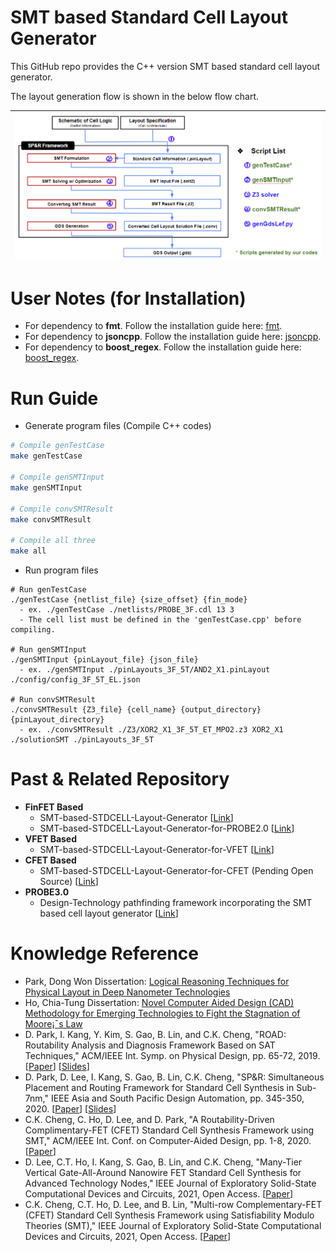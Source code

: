# SMT based Standard Cell Layout Generator
This GitHub repo provides the C++ version SMT based standard cell layout generator.

The layout generation flow is shown in the below flow chart.

| <img src="SMT_LayGen_Flow.png" width=800px> |
|:--:|


# User Notes (for Installation)
- For dependency to **fmt**. Follow the installation guide here: [fmt](https://fmt.dev/latest/usage.html#building-the-library).
- For dependency to **jsoncpp**. Follow the installation guide here: [jsoncpp](https://github.com/nlohmann/json#integration).
- For dependency to **boost_regex**. Follow the installation guide here: [boost_regex](https://www.boost.org/doc/libs/1_79_0/libs/regex/doc/html/boost_regex/install.html).

# Run Guide
- Generate program files (Compile C++ codes)
```bash
# Compile genTestCase
make genTestCase

# Compile genSMTInput
make genSMTInput

# Compile convSMTResult
make convSMTResult

# Compile all three
make all
```
- Run program files
```base
# Run genTestCase
./genTestCase {netlist_file} {size_offset} {fin_mode}
  - ex. ./genTestCase ./netlists/PROBE_3F.cdl 13 3
  - The cell list must be defined in the 'genTestCase.cpp' before compiling.
  
# Run genSMTInput
./genSMTInput {pinLayout_file} {json_file}
  - ex. ./genSMTInput ./pinLayouts_3F_5T/AND2_X1.pinLayout ./config/config_3F_5T_EL.json
  
# Run convSMTResult
./convSMTResult {Z3_file} {cell_name} {output_directory} {pinLayout_directory}
  - ex. ./convSMTResult ./Z3/XOR2_X1_3F_5T_ET_MPO2.z3 XOR2_X1 ./solutionSMT ./pinLayouts_3F_5T
```

# Past & Related Repository
- **FinFET Based**
  - SMT-based-STDCELL-Layout-Generator \[[Link](https://github.com/ckchengucsd/SMT-based-STDCELL-Layout-Generator)\]
  - SMT-based-STDCELL-Layout-Generator-for-PROBE2.0 \[[Link](https://github.com/ckchengucsd/SMT-based-STDCELL-Layout-Generator-for-PROBE2.0)\]
- **VFET Based**
  - SMT-based-STDCELL-Layout-Generator-for-VFET
 \[[Link](https://github.com/ckchengucsd/SMT-based-STDCELL-Layout-Generator-for-VFET)\]
- **CFET Based**
  - SMT-based-STDCELL-Layout-Generator-for-CFET (Pending Open Source) \[[Link](https://github.com/Dinple/SMT-based-STDCELL-Layout-Generator-for-CFET)\]
- **PROBE3.0**
  - Design-Technology pathfinding framework incorporating the SMT based cell layout generator \[[Link](https://github.com/ABKGroup/PROBE3.0)\]

# Knowledge Reference
- Park, Dong Won Dissertation: [Logical Reasoning Techniques for Physical Layout in Deep Nanometer Technologies](https://escholarship.org/content/qt9mv5653s/qt9mv5653s.pdf)
- Ho, Chia-Tung Dissertation: [Novel Computer Aided Design (CAD) Methodology for Emerging Technologies to Fight the
Stagnation of Moore¡¯s Law](https://escholarship.org/content/qt2ts172zd/qt2ts172zd.pdf)
- D. Park, I. Kang, Y. Kim, S. Gao, B. Lin, and C.K. Cheng, "ROAD: Routability Analysis and Diagnosis Framework Based on SAT Techniques," ACM/IEEE Int. Symp. on Physical Design, pp. 65-72, 2019. \[[Paper](https://dl.acm.org/doi/pdf/10.1145/3299902.3309752)\] \[[Slides](https://cseweb.ucsd.edu//~kuan/talk/placeroute18/routability.pdf)\]
- D. Park, D. Lee, I. Kang, S. Gao, B. Lin, C.K. Cheng, "SP&R: Simultaneous Placement and Routing Framework for Standard Cell Synthesis in Sub-7nm," IEEE Asia and South Pacific Design Automation, pp. 345-350, 2020. \[[Paper](https://ieeexplore.ieee.org/stamp/stamp.jsp?tp=&arnumber=9045729)\] \[[Slides](https://www.aspdac.com/aspdac2020/archive/pdf/5C-3.pdf)\]
- C.K. Cheng, C. Ho, D. Lee, and D. Park, "A Routability-Driven Complimentary-FET (CFET) Standard Cell Synthesis Framework using SMT," ACM/IEEE Int. Conf. on Computer-Aided Design, pp. 1-8, 2020. \[[Paper](https://ieeexplore.ieee.org/stamp/stamp.jsp?tp=&arnumber=9256570)\]
- D. Lee, C.T. Ho, I. Kang, S. Gao, B. Lin, and C.K. Cheng, "Many-Tier Vertical Gate-All-Around Nanowire FET Standard Cell Synthesis for Advanced Technology Nodes," IEEE Journal of Exploratory Solid-State Computational Devices and Circuits, 2021, Open Access. \[[Paper](https://ieeexplore.ieee.org/stamp/stamp.jsp?tp=&arnumber=9454552)\]
- C.K. Cheng, C.T. Ho, D. Lee, and B. Lin, "Multi-row Complementary-FET (CFET) Standard Cell Synthesis Framework using Satisfiability Modulo Theories (SMT)," IEEE Journal of Exploratory Solid-State Computational Devices and Circuits, 2021, Open Access. \[[Paper](https://ieeexplore.ieee.org/stamp/stamp.jsp?tp=&arnumber=9390403)\]

